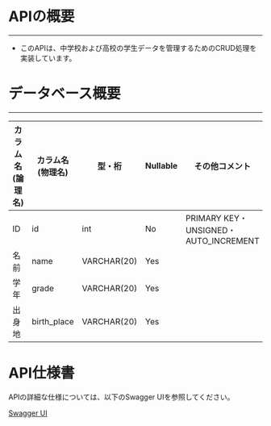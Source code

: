 # APIの概要

***

- このAPIは、中学校および高校の学生データを管理するためのCRUD処理を実装しています。

# データベース概要

***

| カラム名(論理名) | カラム名(物理名)   | 型・桁         | Nullable | その他コメント                               | 
|-----------|-------------|-------------|----------|---------------------------------------|
| ID        | id          | int         | No       | PRIMARY KEY・ UNSIGNED・ AUTO_INCREMENT |
| 名前        | name        | VARCHAR(20) | Yes      |                                       |
| 学年        | grade       | VARCHAR(20) | Yes      |                                       |
| 出身地       | birth_place | VARCHAR(20) | Yes      |                                       |

# API仕様書

APIの詳細な仕様については、以下のSwagger UIを参照してください。

[Swagger UI](https://mizoguchi-kouichi.github.io/assignment8/)
